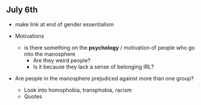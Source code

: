 ## July 6th

* make link at end of gender essentialism
* Motivations
  * is there something on the **psychology** / motivation of people who go into the manosphere
    * Are they weird people?
    * Is it because they lack a sense of belonging IRL?

* Are people in the manosphere prejudiced against more than one group?
  * Look into homophobia, transphobia, racism
  * Quotes